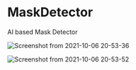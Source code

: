 # MaskDetector
AI based Mask Detector


![Screenshot from 2021-10-06 20-53-36](https://user-images.githubusercontent.com/49516929/136235444-84c757e9-75c6-4dc7-8584-3dabbd222550.png)


![Screenshot from 2021-10-06 20-53-52](https://user-images.githubusercontent.com/49516929/136235476-d3758f41-3eb6-490c-b765-0b3faa89f566.png)
